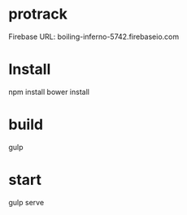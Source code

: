 # protrack
Firebase URL: boiling-inferno-5742.firebaseio.com

#  Install
npm install
bower install

# build
gulp

# start
gulp serve

